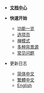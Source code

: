 * [**文档中心**](Home.md)

* **快速开始**
  * [功能一览](功能一览)
  * [选项页](选项页)
  * [禅模式](禅模式)
  * [多种背景源](多种背景源)
  * [常见问题](常见问题)

* 更新日志
  * [简体中文](CHANGELOG)
  * [繁體中文](CHANGELOG.tw)
  * [English](CHANGELOG.en)